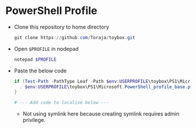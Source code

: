 # PowerShell Profile

- Clone this repository to home directory
  ```ps1
  git clone https://github.com/Toraja/toybox.git
  ```
- Open `$PROFILE` in nodepad
  ```ps1
  notepad $PROFILE
  ```
- Paste the below code
  ```ps1
  if (Test-Path -PathType Leaf -Path $env:USERPROFILE\toybox\PS1\Microsoft.PowerShell_profile_base.ps1) {
    . $env:USERPROFILE\toybox\PS1\Microsoft.PowerShell_profile_base.ps1
  }

  # --- Add code to localise below ---
  ```
  - Not using symlink here because creating symlink requires admin privilege.
